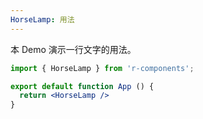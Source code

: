```yaml
---
HorseLamp: 用法
---
```


本 Demo 演示一行文字的用法。

```jsx preview
import { HorseLamp } from 'r-components';

export default function App () {
  return <HorseLamp />
}
```

